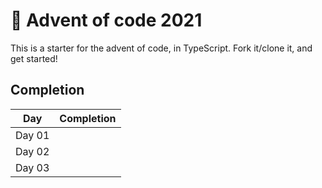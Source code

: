 # 🎄 Advent of code 2021

This is a starter for the advent of code, in TypeScript.
Fork it/clone it, and get started!

## Completion

<table>
  <thead>
    <tr>
      <th>Day</th>
      <th>Completion</th>
    </tr>
  </thead>
  <tbody>
    <tr>
      <td>Day 01</td>
      <td>
        <a href="https://github.com/Uptip/advent-of-code-2021/tree/main/src/01">
          <img src="https://badgen.net/badge/01/%E2%98%85%E2%98%85/green" alt="" />
        </a>
      </td>
    </tr>
    <tr>
      <td>Day 02</td>
      <td>
        <a href="https://github.com/Uptip/advent-of-code-2021/tree/main/src/02">
          <img src="https://badgen.net/badge/02/%E2%98%85%E2%98%85/green" alt="" />
        </a>
      </td>
    </tr>
    <tr>
      <td>Day 03</td>
      <td>
        <a href="https://github.com/Uptip/advent-of-code-2021/tree/main/src/03">
          <img src="https://badgen.net/badge/03/%E2%98%85%E2%98%86/green" alt="" />
        </a>
      </td>
    </tr>
  </tbody>
</table>
